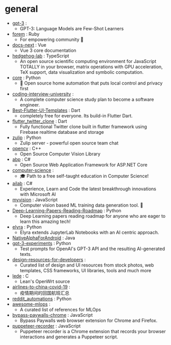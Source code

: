 # general
- [gpt-3](https://github.com/openai/gpt-3) : 
  - GPT-3: Language Models are Few-Shot Learners
- [forem](https://github.com/forem/forem) : Ruby
  - For empowering community 🌱
- [docs-next](https://github.com/vuejs/docs-next) : Vue
  - Vue 3 core documentation
- [hedgehog-lab](https://github.com/lidangzzz/hedgehog-lab) : TypeScript
  - An open source scientific computing environment for JavaScript TOTALLY in your browser, matrix operations with GPU acceleration, TeX support, data visualization and symbolic computation.
- [core](https://github.com/home-assistant/core) : Python
  - 🏡 Open source home automation that puts local control and privacy first
- [coding-interview-university](https://github.com/jwasham/coding-interview-university) : 
  - A complete computer science study plan to become a software engineer.
- [Best-Flutter-UI-Templates](https://github.com/mitesh77/Best-Flutter-UI-Templates) : Dart
  - completely free for everyone. Its build-in Flutter Dart.
- [flutter_twitter_clone](https://github.com/TheAlphamerc/flutter_twitter_clone) : Dart
  - Fully functional Twitter clone built in flutter framework using Firebase realtime database and storage
- [zulip](https://github.com/zulip/zulip) : Python
  - Zulip server - powerful open source team chat
- [opencv](https://github.com/opencv/opencv) : C++
  - Open Source Computer Vision Library
- [abp](https://github.com/abpframework/abp) : C#
  - Open Source Web Application Framework for ASP.NET Core
- [computer-science](https://github.com/ossu/computer-science) : 
  - 🎓 Path to a free self-taught education in Computer Science!
- [ailab](https://github.com/microsoft/ailab) : C#
  - Experience, Learn and Code the latest breakthrough innovations with Microsoft AI
- [myvision](https://github.com/OvidijusParsiunas/myvision) : JavaScript
  - Computer vision based ML training data generation tool. 🚀
- [Deep-Learning-Papers-Reading-Roadmap](https://github.com/floodsung/Deep-Learning-Papers-Reading-Roadmap) : Python
  - Deep Learning papers reading roadmap for anyone who are eager to learn this amazing tech!
- [elyra](https://github.com/elyra-ai/elyra) : Python
  - Elyra extends JupyterLab Notebooks with an AI centric approach.
- [NativeAlphaForAndroid](https://github.com/cylonid/NativeAlphaForAndroid) : Java
- [gpt-3-experiments](https://github.com/minimaxir/gpt-3-experiments) : Python
  - Test prompts for OpenAI's GPT-3 API and the resulting AI-generated texts.
- [design-resources-for-developers](https://github.com/bradtraversy/design-resources-for-developers) : 
  - Curated list of design and UI resources from stock photos, web templates, CSS frameworks, UI libraries, tools and much more
- [lede](https://github.com/coolsnowwolf/lede) : C
  - Lean's OpenWrt source
- [airlines-to-china-covid-19](https://github.com/USCreditCardGuide/airlines-to-china-covid-19) : 
  - 疫情期间的回国航班汇总
- [reddit_automations](https://github.com/KalleHallden/reddit_automations) : Python
- [awesome-mlops](https://github.com/visenger/awesome-mlops) : 
  - A curated list of references for MLOps
- [bypass-paywalls-chrome](https://github.com/iamadamdev/bypass-paywalls-chrome) : JavaScript
  - Bypass Paywalls web browser extension for Chrome and Firefox.
- [puppeteer-recorder](https://github.com/checkly/puppeteer-recorder) : JavaScript
  - Puppeteer recorder is a Chrome extension that records your browser interactions and generates a Puppeteer script.
